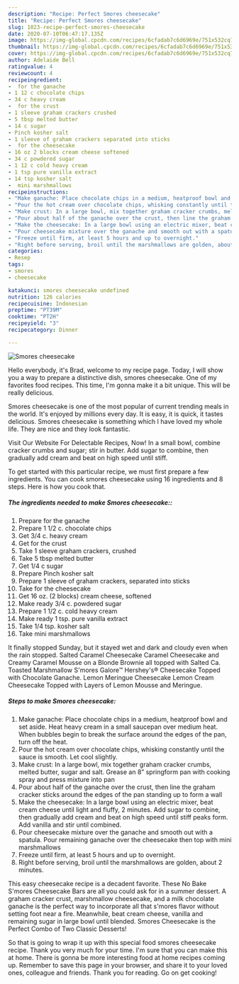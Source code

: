 ```yaml
---
description: "Recipe: Perfect Smores cheesecake"
title: "Recipe: Perfect Smores cheesecake"
slug: 1023-recipe-perfect-smores-cheesecake
date: 2020-07-10T06:47:17.135Z
image: https://img-global.cpcdn.com/recipes/6cfadab7c6d6969e/751x532cq70/smores-cheesecake-recipe-main-photo.jpg
thumbnail: https://img-global.cpcdn.com/recipes/6cfadab7c6d6969e/751x532cq70/smores-cheesecake-recipe-main-photo.jpg
cover: https://img-global.cpcdn.com/recipes/6cfadab7c6d6969e/751x532cq70/smores-cheesecake-recipe-main-photo.jpg
author: Adelaide Bell
ratingvalue: 4
reviewcount: 4
recipeingredient:
-  for the ganache
- 1 12 c chocolate chips
- 34 c heavy cream
-  for the crust
- 1 sleeve graham crackers crushed
- 5 tbsp melted butter
- 14 c sugar
- Pinch kosher salt
- 1 sleeve of graham crackers separated into sticks
-  for the cheesecake
- 16 oz 2 blocks cream cheese softened
- 34 c powdered sugar
- 1 12 c cold heavy cream
- 1 tsp pure vanilla extract
- 14 tsp kosher salt
-  mini marshmallows
recipeinstructions:
- "Make ganache: Place chocolate chips in a medium, heatproof bowl and set aside. Heat heavy cream in a small saucepan over medium heat. When bubbles begin to break the surface around the edges of the pan, turn off the heat."
- "Pour the hot cream over chocolate chips, whisking constantly until the sauce is smooth. Let cool slightly."
- "Make crust: In a large bowl, mix together graham cracker crumbs, melted butter, sugar and salt. Grease an 8” springform pan with cooking spray and press mixture into pan"
- "Pour about half of the ganache over the crust, then line the graham cracker sticks around the edges of the pan standing up to form a wall"
- "Make the cheesecake: In a large bowl using an electric mixer, beat cream cheese until light and fluffy, 2 minutes. Add sugar to combine, then gradually add cream and beat on high speed until stiff peaks form. Add vanilla and stir until combined."
- "Pour cheesecake mixture over the ganache and smooth out with a spatula. Pour remaining ganache over the cheesecake then top with mini marshmallows"
- "Freeze until firm, at least 5 hours and up to overnight."
- "Right before serving, broil until the marshmallows are golden, about 2 minutes."
categories:
- Resep
tags:
- smores
- cheesecake

katakunci: smores cheesecake undefined
nutrition: 126 calories
recipecuisine: Indonesian
preptime: "PT39M"
cooktime: "PT2H"
recipeyield: "3"
recipecategory: Dinner

---
```



![Smores cheesecake](https://img-global.cpcdn.com/recipes/6cfadab7c6d6969e/751x532cq70/smores-cheesecake-recipe-main-photo.jpg)

Hello everybody, it's Brad, welcome to my recipe page. Today, I will show you a way to prepare a distinctive dish, smores cheesecake. One of my favorites food recipes. This time, I'm gonna make it a bit unique. This will be really delicious.

Smores cheesecake is one of the most popular of current trending meals in the world. It's enjoyed by millions every day. It is easy, it is quick, it tastes delicious. Smores cheesecake is something which I have loved my whole life. They are nice and they look fantastic.

Visit Our Website For Delectable Recipes, Now! In a small bowl, combine cracker crumbs and sugar; stir in butter. Add sugar to combine, then gradually add cream and beat on high speed until stiff.


To get started with this particular recipe, we must first prepare a few ingredients. You can cook smores cheesecake using 16 ingredients and 8 steps. Here is how you cook that.

##### The ingredients needed to make Smores cheesecake::

1. Prepare  for the ganache
1. Prepare 1 1/2 c. chocolate chips
1. Get 3/4 c. heavy cream
1. Get  for the crust
1. Take 1 sleeve graham crackers, crushed
1. Take 5 tbsp melted butter
1. Get 1/4 c sugar
1. Prepare Pinch kosher salt
1. Prepare 1 sleeve of graham crackers, separated into sticks
1. Take  for the cheesecake
1. Get 16 oz. (2 blocks) cream cheese, softened
1. Make ready 3/4 c. powdered sugar
1. Prepare 1 1/2 c. cold heavy cream
1. Make ready 1 tsp. pure vanilla extract
1. Take 1/4 tsp. kosher salt
1. Take  mini marshmallows


It finally stopped Sunday, but it stayed wet and dark and cloudy even when the rain stopped. Salted Caramel Cheesecake Caramel Cheesecake and Creamy Caramel Mousse on a Blonde Brownie all topped with Salted Ca. Toasted Marshmallow S&#39;mores Galore™ Hershey&#39;s® Cheesecake Topped with Chocolate Ganache. Lemon Meringue Cheesecake Lemon Cream Cheesecake Topped with Layers of Lemon Mousse and Meringue. 

##### Steps to make Smores cheesecake:

1. Make ganache: Place chocolate chips in a medium, heatproof bowl and set aside. Heat heavy cream in a small saucepan over medium heat. When bubbles begin to break the surface around the edges of the pan, turn off the heat.
1. Pour the hot cream over chocolate chips, whisking constantly until the sauce is smooth. Let cool slightly.
1. Make crust: In a large bowl, mix together graham cracker crumbs, melted butter, sugar and salt. Grease an 8” springform pan with cooking spray and press mixture into pan
1. Pour about half of the ganache over the crust, then line the graham cracker sticks around the edges of the pan standing up to form a wall
1. Make the cheesecake: In a large bowl using an electric mixer, beat cream cheese until light and fluffy, 2 minutes. Add sugar to combine, then gradually add cream and beat on high speed until stiff peaks form. Add vanilla and stir until combined.
1. Pour cheesecake mixture over the ganache and smooth out with a spatula. Pour remaining ganache over the cheesecake then top with mini marshmallows
1. Freeze until firm, at least 5 hours and up to overnight.
1. Right before serving, broil until the marshmallows are golden, about 2 minutes.


This easy cheesecake recipe is a decadent favorite. These No Bake S&#39;mores Cheesecake Bars are all you could ask for in a summer dessert. A graham cracker crust, marshmallow cheesecake, and a milk chocolate ganache is the perfect way to incorporate all that s&#39;mores flavor without setting foot near a fire. Meanwhile, beat cream cheese, vanilla and remaining sugar in large bowl until blended. Smores Cheesecake is the Perfect Combo of Two Classic Desserts! 

So that is going to wrap it up with this special food smores cheesecake recipe. Thank you very much for your time. I'm sure that you can make this at home. There is gonna be more interesting food at home recipes coming up. Remember to save this page in your browser, and share it to your loved ones, colleague and friends. Thank you for reading. Go on get cooking!
